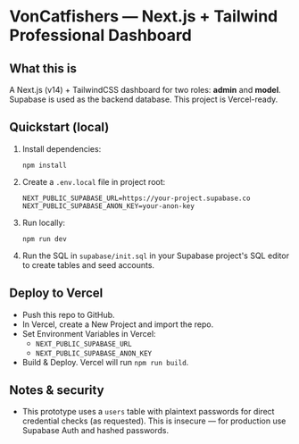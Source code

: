 # VonCatfishers — Next.js + Tailwind Professional Dashboard

## What this is
A Next.js (v14) + TailwindCSS dashboard for two roles: **admin** and **model**.
Supabase is used as the backend database. This project is Vercel-ready.

## Quickstart (local)
1. Install dependencies:
   ```
   npm install
   ```
2. Create a `.env.local` file in project root:
   ```
   NEXT_PUBLIC_SUPABASE_URL=https://your-project.supabase.co
   NEXT_PUBLIC_SUPABASE_ANON_KEY=your-anon-key
   ```
3. Run locally:
   ```
   npm run dev
   ```
4. Run the SQL in `supabase/init.sql` in your Supabase project's SQL editor to create tables and seed accounts.

## Deploy to Vercel
- Push this repo to GitHub.
- In Vercel, create a New Project and import the repo.
- Set Environment Variables in Vercel:
  - `NEXT_PUBLIC_SUPABASE_URL`
  - `NEXT_PUBLIC_SUPABASE_ANON_KEY`
- Build & Deploy. Vercel will run `npm run build`.

## Notes & security
- This prototype uses a `users` table with plaintext passwords for direct credential checks (as requested). This is insecure — for production use Supabase Auth and hashed passwords.
